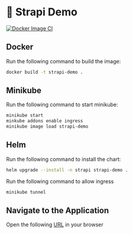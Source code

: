 # 🚀 Strapi Demo

[![Docker Image CI](https://github.com/Jaxwood/strapi-demo/actions/workflows/docker-image.yml/badge.svg?branch=main)](https://github.com/Jaxwood/strapi-demo/actions/workflows/docker-image.yml)

## Docker

Run the following command to build the image:

```sh
docker build -t strapi-demo .
```

## Minikube

Run the following command to start minikube:

```sh
minikube start
minkube addons enable ingress
minikube image load strapi-demo
```

## Helm

Run the following command to install the chart:

```sh
helm upgrade --install -n strapi strapi-demo .
```

Run the following command to allow ingress

```sh
minikube tunnel
```

## Navigate to the Application

Open the following [URL](https://strapi.localhost/admin) in your browser
